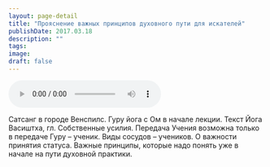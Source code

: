 ```yaml
---
layout: page-detail
title: "Прояснение важных принципов духовного пути для искателей"
publishDate: 2017.03.18
description: ""
tags:
image:
draft: false
---
```


<audio title="2017.03.18 - Прояснение важных принципов духовного пути для искателей.mp3" src="/upload/iblock/7e7/7e7159066a92acf7a21b2130907f4736.mp3" controls=""></audio>

 Сатсанг в городе Венспилс. Гуру йога с Ом в начале лекции. Текст Йога Васиштха, гл. Собственные усилия. Передача Учения возможна только в передаче Гуру – ученик. Виды сосудов – учеников. О важности принятия статуса. Важные принципы, которые надо понять уже в начале на пути духовной практики. 

  

